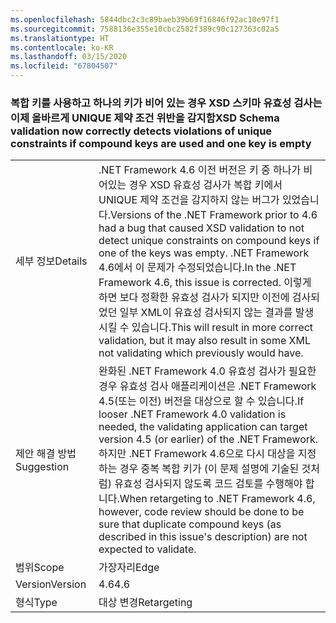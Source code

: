 ```yaml
---
ms.openlocfilehash: 5844dbc2c3c89baeb39b69f16846f92ac10e97f1
ms.sourcegitcommit: 7588136e355e10cbc2582f389c90c127363c02a5
ms.translationtype: HT
ms.contentlocale: ko-KR
ms.lasthandoff: 03/15/2020
ms.locfileid: "67804507"
---
```

### <a name="xsd-schema-validation-now-correctly-detects-violations-of-unique-constraints-if-compound-keys-are-used-and-one-key-is-empty"></a><span data-ttu-id="c0a47-101">복합 키를 사용하고 하나의 키가 비어 있는 경우 XSD 스키마 유효성 검사는 이제 올바르게 UNIQUE 제약 조건 위반을 감지함</span><span class="sxs-lookup"><span data-stu-id="c0a47-101">XSD Schema validation now correctly detects violations of unique constraints if compound keys are used and one key is empty</span></span>

|   |   |
|---|---|
|<span data-ttu-id="c0a47-102">세부 정보</span><span class="sxs-lookup"><span data-stu-id="c0a47-102">Details</span></span>|<span data-ttu-id="c0a47-103">.NET Framework 4.6 이전 버전은 키 중 하나가 비어있는 경우 XSD 유효성 검사가 복합 키에서 UNIQUE 제약 조건을 감지하지 않는 버그가 있었습니다.</span><span class="sxs-lookup"><span data-stu-id="c0a47-103">Versions of the .NET Framework prior to 4.6 had a bug that caused XSD validation to not detect unique constraints on compound keys if one of the keys was empty.</span></span> <span data-ttu-id="c0a47-104">.NET Framework 4.6에서 이 문제가 수정되었습니다.</span><span class="sxs-lookup"><span data-stu-id="c0a47-104">In the .NET Framework 4.6, this issue is corrected.</span></span> <span data-ttu-id="c0a47-105">이렇게 하면 보다 정확한 유효성 검사가 되지만 이전에 검사되었던 일부 XML이 유효성 검사되지 않는 결과를 발생시킬 수 있습니다.</span><span class="sxs-lookup"><span data-stu-id="c0a47-105">This will result in more correct validation, but it may also result in some XML not validating which previously would have.</span></span>|
|<span data-ttu-id="c0a47-106">제안 해결 방법</span><span class="sxs-lookup"><span data-stu-id="c0a47-106">Suggestion</span></span>|<span data-ttu-id="c0a47-107">완화된 .NET Framework 4.0 유효성 검사가 필요한 경우 유효성 검사 애플리케이션은 .NET Framework 4.5(또는 이전) 버전을 대상으로 할 수 있습니다.</span><span class="sxs-lookup"><span data-stu-id="c0a47-107">If looser .NET Framework 4.0 validation is needed, the validating application can target version 4.5 (or earlier) of the .NET Framework.</span></span> <span data-ttu-id="c0a47-108">하지만 .NET Framework 4.6으로 다시 대상을 지정하는 경우 중복 복합 키가 (이 문제 설명에 기술된 것처럼) 유효성 검사되지 않도록 코드 검토를 수행해야 합니다.</span><span class="sxs-lookup"><span data-stu-id="c0a47-108">When retargeting to .NET Framework 4.6, however, code review should be done to be sure that duplicate compound keys (as described in this issue's description) are not expected to validate.</span></span>|
|<span data-ttu-id="c0a47-109">범위</span><span class="sxs-lookup"><span data-stu-id="c0a47-109">Scope</span></span>|<span data-ttu-id="c0a47-110">가장자리</span><span class="sxs-lookup"><span data-stu-id="c0a47-110">Edge</span></span>|
|<span data-ttu-id="c0a47-111">Version</span><span class="sxs-lookup"><span data-stu-id="c0a47-111">Version</span></span>|<span data-ttu-id="c0a47-112">4.6</span><span class="sxs-lookup"><span data-stu-id="c0a47-112">4.6</span></span>|
|<span data-ttu-id="c0a47-113">형식</span><span class="sxs-lookup"><span data-stu-id="c0a47-113">Type</span></span>|<span data-ttu-id="c0a47-114">대상 변경</span><span class="sxs-lookup"><span data-stu-id="c0a47-114">Retargeting</span></span>|

